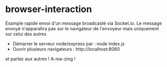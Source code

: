 # browser-interaction

Example rapide envoi d'un message broadcasté via Socket.io.
Le message envoyé n'apparaîtra pas sur le navigateur de l'envoyeur mais uniquement sur celui des autres 

- Démarrer le serveur node/express par : node index.js
- Ouvrir plusieurs navigateurs : http://localhost:8080 

et parlez aux autres !
A-ma-zing !